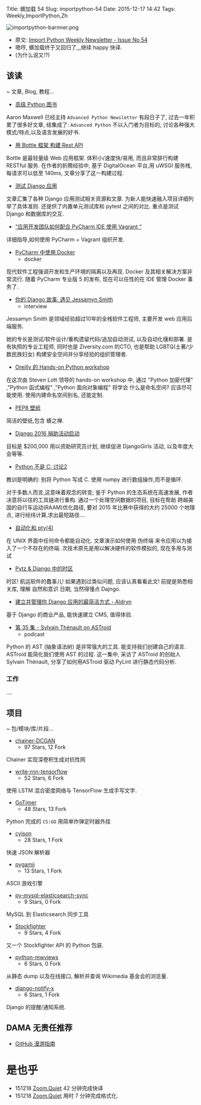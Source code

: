 Title: 蠎加载 54
Slug: importpython-54
Date: 2015-12-17 14:42
Tags: Weekly,ImportPython,Zh

![importpython-barnner.png](http://zoomq.qiniudn.com/ZQCollection/snap/importpython-barnner.png?imageView2/2/h/210)


- 原文: [Import Python Weekly Newsletter - Issue No 54](http://importpython.com/newsletter/no/54/)
- 嗯哼, 蠎加载终于又回归了,,,继续 happy 快译.
- (为什么说又!?)

## 该读
~ 文章, Blog, 教程...


- [高级 Python 图书](https://migrateup.com/store/advanced-python-book/)

Aaron Maxwell 已经主持 `Advanced Python Newsletter` 有段日子了,
过去一年积累了很多好文章,
结集成了: `Advanced Python`
不以入门者为目标的,
讨论各种强大模式/特点,以及语言发展的好书.



- [用 Bottle 框架 构建 Rest API](http://www.toptal.com/bottle/building-a-rest-api-with-bottle-framework)

Bottle 是最轻量级 Web 应用框架.
体积小/速度快/易用,
而且非常辞行构建 RESTful 服务.
在作者的折腾经验中,
基于 DigitalOcean 平台,用 uWSGI 服务桟,
每请求可以低至 140ms,
文章分享了这一构建过程. 

- [测试 Django 应用](http://blog.endpoint.com/2015/12/testing-django-applications.html)

文章汇集了各种 Django 应用测试相关资源和文章.
为新人能快速融入项目详细列举了具体准则.
还提供了内置单元测试库和 pytest 之间的对比.
重点是测试 Django 和数据库的交互.

- [“应用开发团队如何配合 PyCharm IDE 使用 Vagrant “](https://developer.rackspace.com/blog/a-tutorial-on-application-development-using-vagrant-with-the-pycharm-ide)

详细指导,如何使用 PyCharm + Vagrant 
组织开发.

- [PyCharm 中使用 Docker](http://feedproxy.google.com/~r/Pycharm/~3/1kuKe77FdjI/)
    + docker

现代软件工程强调开发和生产环境的隔离以及再现.
Docker 及其相关解决方案非常流行.
随着 PyCharm 专业版 5 的发布,
现在可以任性的在 IDE 管理 Docker 事务了. 

- [你的 Django 故事: 遇见 Jessamyn Smith](http://blog.djangogirls.org/post/135196284658)
    + interview

Jessamyn Smith 是领域经验超过10年的全桟软件工程师,
主要开发 web 应用后端服务.

她的专长是测试/软件设计/重构遗留代码/追加自动测试, 以及自动化櫣和部署.
是有执照的专业工程师,
同时也是 Ziversity.com 的CTO,
也是帮助 LGBTQ(土著/少数民族妇女) 构建安全空间并分享经验的组织管理者.


- [Oreilly 的 Hands-on Python workshop ](http://www.oreilly.com/pub/e/3628)

在这次由 Steven Lott 领导的 hands-on workshop 中,
通过 "Python 加密代理"
,"Python 函式编程"
,"Python 面向对象编程"
将学会 什么是命名空间?
应该尽可能使用.
使用内建命名空间别名,
还能定制.


- [PEP8 壁纸](https://dl.dropboxusercontent.com/u/7335766/wall-pep8.png)

简洁的壁纸,包含 蠎之禅.

- [Django 2016 捐助活动启动](https://www.djangoproject.com/weblog/2015/dec/17/announcing-2016-fundraiser/)

目标是 $200,000 用以资助研究员计划,
继续促进 DjangoGirls 活动,
以及年度大会等等.


- [Python 不是 C: 讨论2](http://www.reddit.com/r/Python/comments/3x32d0/python_is_not_c_take_two/)

教训是明确的: 别将 Python 写成 C.
使用 numpy 进行数组操作,而不是循环.

对于多数人而言,这意味着观念的转变;
鉴于 Python 的生态系统在高速发展,
作者决意将以往的工具链进行重构.
通过一个处理空间数据的项目,
目标在帮助 跨越美国的自行车运动(RAAM)优化路径,
要对 2015 年比赛中获得的大约 25000 个地理点,
进行经纬计算,求出最短路径....

- [自动化和 pty(4)](http://www.reddit.com/r/Python/comments/3wyo2a/automation_and_pty4/)

在 UNIX 界面中任何命令都能自动化.
文章演示如何使用 伪终端 来令应用以为接入了一个不存在的终端.
次技术原先是用以解决硬件的软件模拟的,
现在多用与测试

- [Pytz & Django 中的时区](http://tommikaikkonen.github.io/timezones)

时区!
航运软件的蠢事儿!
如果遇到过类似问题, 应该认真看看此文!
前提是熟悉相关库,
理解 自然和意识 日期,
当然得懂点 Dajngo.

- [建立并管理你 Django 应用的最简洁方式 - Aldryn](http://www.aldryn.com/en/)

基于 Django 的商业产品,
能快速建立 CMS, 值得体验. 

- [第 35 集 - Sylvain Thénault on ASTroid](http://podcastinit.podbean.com/e/episode-35-sylvain-thenault-on-astroid/)
    + podcast

Python 的 AST (抽象语法树) 是非常强大的工具.
能支持我们创建自己的语言.
ASTroid 能简化我们使用 AST 的过程.
这一集中, 采访了 ASTroid 的创始人 Sylvain Thénault,
分享了如何用ASTroid 驱动 PyLint 进行静态代码分析.


### 工作

....

## 项目
~ 包/模块/库/片段...


- [chainer-DCGAN](https://github.com/mattya/chainer-DCGAN)
    - 97 Stars, 12 Fork

Chainer 实现深卷积生成对抗性网

- [write-rnn-tensorflow](https://github.com/hardmaru/write-rnn-tensorflow)
    - 52 Stars, 6 Fork

使用 LSTM 混合密度网络与 TensorFlow 生成手写文字.


- [GoTimer](https://github.com/LangdalP/GoTimer)
    - 48 Stars, 13 Fork

Python 完成的 `CS:GO` 用简单炸弹定时器外挂

- [cyjson](https://github.com/mitghi/cyjson)
    - 28 Stars, 1 Fork

快速 JSON 解析器

- [pygamii](https://github.com/carlosmaniero/pygamii)
    - 13 Stars, 1 Fork

ASCII 游戏引擎

- [py-mysql-elasticsearch-sync](https://github.com/zhongbiaodev/py-mysql-elasticsearch-sync)
    - 9 Stars, 0 Fork

MySQL 到 Elasticsearch 同步工具

- [Stockfighter](https://github.com/Rami114/Stockfighter)
    - 9 Stars, 4 Fork

又一个 Stockfighter API 的 Python 包装.

- [python-mwviews](https://github.com/mediawiki-utilities/python-mwviews)
    - 6 Stars, 0 Fork

从静态 dump 以及在线接口,
解析并查询 Wikimedia 基金会的浏览量.


- [django-notify-x](https://github.com/v1k45/django-notify-x)
    - 6 Stars, 1 Fork

Django 的提醒/通知系统.


## DAMA 无责任推荐

- [GitHub 漫游指南](https://github.com/phodal/github-roam)

# 是也乎

- 151218 [Zoom.Quiet](http://zoomquiet.io) 42 分钟完成快译
- 151218 [Zoom.Quiet](http://zoomquiet.io) 用时 7 分钟完成格式化.


